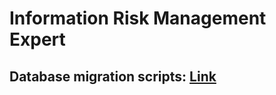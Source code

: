 # Information Risk Management Expert

## Database migration scripts: [Link](irme-db-migration/README.MD)

